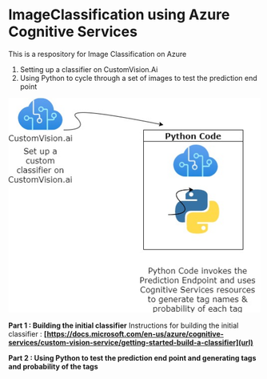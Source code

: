 # ImageClassification using Azure Cognitive Services

This is a respository for Image Classification on Azure
1. Setting up a classifier on CustomVision.Ai
2. Using Python to cycle through a set of images to test the prediction end point

![Image of Architecture Diagram](https://github.com/ujvalgandhi1/ImageClassificationAzure/blob/main/PythonCode/ImageClassification.jpg)

**Part 1 : Building the initial classifier**
Instructions for building the initial classifier : **[https://docs.microsoft.com/en-us/azure/cognitive-services/custom-vision-service/getting-started-build-a-classifier](url)**

**Part 2 : Using Python to test the prediction end point and generating tags and probability of the tags**
